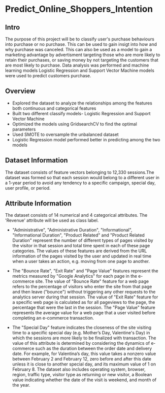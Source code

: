 # Predict_Online_Shoppers_Intention

## Intro 
The purpose of this project will be to classify user's purchase behaviours into purchase or no purchase. This can be used to gain insigt into how and why purchase was canceled. This can also be used as a model to gain a marketing advantage by advertisment targeting those who are more likely to retain their purchases, or saving money by not targeting the customers that are most likely to purchase. Data analysis was performed and machine learning models Logistic Regression and Support Vector Machine models were used to predict customers purchase. 

## Overview
* Explored the dataset to analyze the relationships among the features both continuous and categorical features
* Built two different classify models- Logistic Regression and Support Vector Machine
* Optimized the models using GridsearchCV to find the optimal parameters
* Used SMOTE to oversample the unbalanced dataset
* Logistic Regression model performed better in predicting among the two models


## Dataset Information
The dataset consists of feature vectors belonging to 12,330 sessions.The dataset was formed so that each session would belong to a different user in a 1-year period to avoid
any tendency to a specific campaign, special day, user profile, or period. 

## Attribute Information
The dataset consists of 14 numerical and 4 categorical attributes.
The 'Revenue' attribute will be used as class label.

* "Administrative", "Administrative Duration", "Informational", "Informational Duration", "Product Related" and "Product Related Duration" represent the number of different types of pages visited by the visitor in that session and total time spent in each of these page categories. The values of these features are derived from the URL information of the pages visited by the user and updated in real time when a user takes an action, e.g. moving from one page to another. 

* The "Bounce Rate", "Exit Rate" and "Page Value" features represent the metrics measured by "Google Analytics" for each page in the e-commerce site. The value of "Bounce Rate" feature for a web page refers to the percentage of visitors who enter the site from that page and then leave ("bounce") without triggering any other requests to the analytics server during that session. The value of "Exit Rate" feature for a specific web page is calculated as for all pageviews to the page, the percentage that were the last in the session. The "Page Value" feature represents the average value for a web page that a user visited before completing an e-commerce transaction. 

* The "Special Day" feature indicates the closeness of the site visiting time to a specific special day (e.g. Mother’s Day, Valentine's Day) in which the sessions are more likely to be finalized with transaction. The value of this attribute is determined by considering the dynamics of e-commerce such as the duration between the order date and delivery date. For example, for Valentina’s day, this value takes a nonzero value between February 2 and February 12, zero before and after this date unless it is close to another special day, and its maximum value of 1 on February 8. The dataset also includes operating system, browser, region, traffic type, visitor type as returning or new visitor, a Boolean value indicating whether the date of the visit is weekend, and month of the year.



